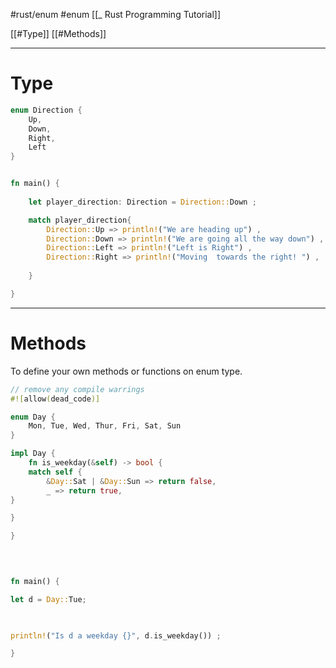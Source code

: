 #rust/enum #enum 
[[_ Rust Programming Tutorial]]

[[#Type]]
[[#Methods]]


---
# Type

```rust
enum Direction {
    Up,
    Down,
    Right,
    Left
}


fn main() {
    
    let player_direction: Direction = Direction::Down ;

    match player_direction{
        Direction::Up => println!("We are heading up") ,
        Direction::Down => println!("We are going all the way down") ,
        Direction::Left => println!("Left is Right") ,
        Direction::Right => println!("Moving  towards the right! ") ,
 
    }

}
```

-----
# Methods
To define your own methods or functions on enum type.


```rust
// remove any compile warrings
#![allow(dead_code)]

enum Day {
	Mon, Tue, Wed, Thur, Fri, Sat, Sun
}

impl Day {
	fn is_weekday(&self) -> bool {
	match self {
		&Day::Sat | &Day::Sun => return false,
		_ => return true,
}

}

}

  
  

fn main() {

let d = Day::Tue;

  

println!("Is d a weekday {}", d.is_weekday()) ;

}
```






